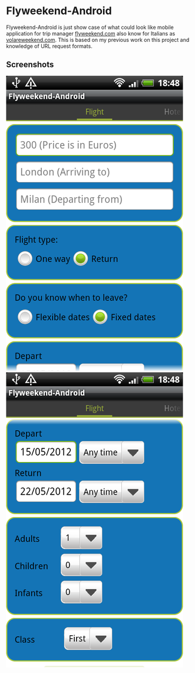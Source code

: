 Flyweekend-Android
==================

Flyweekend-Android is just show case of what could look like mobile application for trip manager
[flyweekend.com](www.flyweekend.com) also know for Italians as [volareweekend.com](www.volareweekend.com). This is based
 on my previous work on this project and knowledge of URL request formats.

Screenshots
-----------
![Flyweekend-Android flight trip selection screen part 1](https://github.com/peter-budo/Flyweekend-Android/blob/master/screenshots/flight_tab_1.png)
![Flyweekend-Android flight trip selection screen part 2](https://github.com/peter-budo/Flyweekend-Android/blob/master/screenshots/flight_tab_2.png)